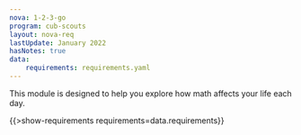 ```yaml
---
nova: 1-2-3-go
program: cub-scouts
layout: nova-req
lastUpdate: January 2022
hasNotes: true
data:
    requirements: requirements.yaml
---
```


This module is designed to help you explore how math affects your life each day.

{{>show-requirements requirements=data.requirements}}

